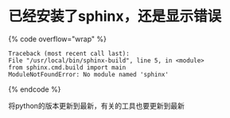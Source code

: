 # 已经安装了sphinx，还是显示错误

{% code overflow="wrap" %}
```
Traceback (most recent call last):
File "/usr/local/bin/sphinx-build", line 5, in <module>
from sphinx.cmd.build import main
ModuleNotFoundError: No module named 'sphinx'
```
{% endcode %}



将python的版本更新到最新，有关的工具也要更新到最新
